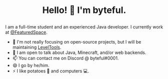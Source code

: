 # <p align="center"> Hello! 👋 I'm byteful. </p>

I am a full-time student and an experienced Java developer. I currently work at [@FeaturedSpace](https://github.com/FeaturedSpace).

- 🔭 I'm not really focusing on open-source projects, but I will be maintaining [LevelTools](https://github.com/byteful/LevelTools).
- 💬 I am open to talk about Java, Minecraft, and/or web backends.
- 📫 You can contact me on Discord @ byteful#0001.
- 😄 I go by he/him.
- ⚡ I like potatoes 🥔 and computers 💻.
